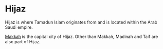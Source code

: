 # Hijaz
Hijaz is where Tamadun Islam originates from and is located within the Arab Saudi empire.

[Makkah](Makkah.md) is the capital city of Hijaz. Other than Makkah, Madinah and Taif are also part of Hijaz.
